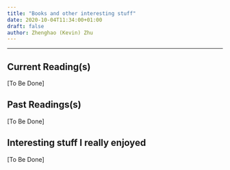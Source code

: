 ```yaml
---
title: "Books and other interesting stuff"
date: 2020-10-04T11:34:00+01:00
draft: false
author: Zhenghao (Kevin) Zhu
---
```

---

## Current Reading(s)


[To Be Done]


## Past Readings(s)


[To Be Done]


## Interesting stuff I really enjoyed


[To Be Done]